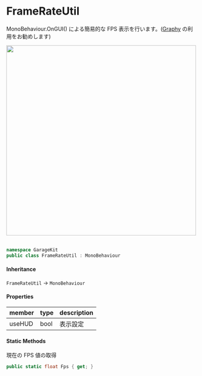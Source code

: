 # FrameRateUtil

MonoBehaviour.OnGUI() による簡易的な FPS 表示を行います。([Graphy](https:/assetstore.unity.com/packages/tools/gui/graphy-ultimate-fps-counter-stats-monitor-debugger-105778?locale=ja-JP) の利用をお勧めします)

<img src="~/image/script_reference/framerateutil_gameview.png" width="500px"/>
</br>
</br>

```csharp
namespace GarageKit
public class FrameRateUtil : MonoBehaviour
```

#### Inheritance

`FrameRateUtil` -> `MonoBehaviour`

#### Properties

|member|type|description|
|:--|:--|:--|
|useHUD|bool|表示設定|

#### Static Methods

現在の FPS 値の取得
```csharp
public static float Fps { get; }
```
